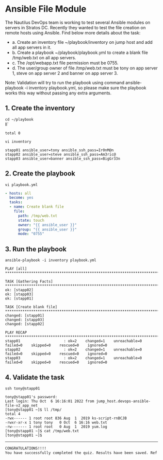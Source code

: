 # Ansible File Module

The Nautilus DevOps team is working to test several Ansible modules on servers in Stratos DC. Recently they wanted to test the file creation on remote hosts using Ansible. Find below more details about the task:
- a. Create an inventory file ~/playbook/inventory on jump host and add all app servers in it.
- b. Create a playbook ~/playbook/playbook.yml to create a blank file /tmp/web.txt on all app servers.
- c. The /opt/webapp.txt file permission must be 0755.
- d. The user/group owner of file /tmp/web.txt must be tony on app server 1, steve on app server 2 and banner on app server 3.

Note: Validation will try to run the playbook using command ansible-playbook -i inventory playbook.yml, so please make sure the playbook works this way without passing any extra arguments.


## 1. Create the inventory
`cd ~/playbook`  
ll`  
```console
total 0
```

`vi inventory`  
```ansible
stapp01 ansible_user=tony ansible_ssh_pass=Ir0nM@n 
stapp02 ansible_user=steve ansible_ssh_pass=Am3ric@
stapp03 ansible_user=banner ansible_ssh_pass=BigGr33n
```


## 2. Create the playbook
`vi playbook.yml`  
```yaml
- hosts: all
  become: yes
  tasks:
  - name: Create blank file
    file:
      path: /tmp/web.txt
      state: touch
      owner: "{{ ansible_user }}"
      group: "{{ ansible_user }}"
      mode: "0755"
```


## 3. Run the playbook
`ansible-playbook -i inventory playbook.yml`  
```ansible
PLAY [all] **********************************************************************************************************************************************************************************

TASK [Gathering Facts] **********************************************************************************************************************************************************************
ok: [stapp02]
ok: [stapp03]
ok: [stapp01]

TASK [Create blank file] ********************************************************************************************************************************************************************
changed: [stapp01]
changed: [stapp03]
changed: [stapp02]

PLAY RECAP **********************************************************************************************************************************************************************************
stapp01                    : ok=2    changed=1    unreachable=0    failed=0    skipped=0    rescued=0    ignored=0   
stapp02                    : ok=2    changed=1    unreachable=0    failed=0    skipped=0    rescued=0    ignored=0   
stapp03                    : ok=2    changed=1    unreachable=0    failed=0    skipped=0    rescued=0    ignored=0
```


## 4. Validate the task
`ssh tony@stapp01`  
```console
tony@stapp01's password: 
Last login: Thu Oct  6 16:16:01 2022 from jump_host.devops-ansible-file-v2_app_net
[tony@stapp01 ~]$ ll /tmp/
total 4
-rwx------ 1 root root 836 Aug  1  2019 ks-script-rnBCJB
-rwxr-xr-x 1 tony tony   0 Oct  6 16:16 web.txt
-rw------- 1 root root   0 Aug  1  2019 yum.log
[tony@stapp01 ~]$ cat /tmp/web.txt
[tony@stapp01 ~]$
```


---

```bash
CONGRATULATIONS!!!!
You have successfully completed the quiz. Results have been saved. Ref ID:633e9a0b7709388fbeb3bcb9
```
